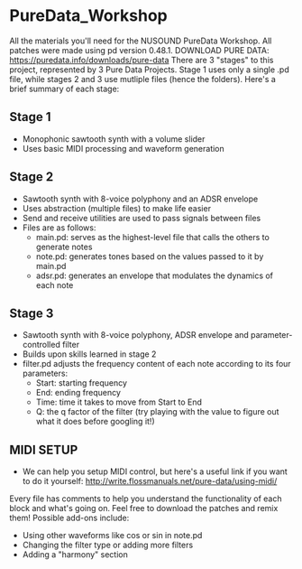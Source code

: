 # PureData_Workshop
All the materials you'll need for the NUSOUND PureData Workshop.
All patches were made using pd version 0.48.1.
DOWNLOAD PURE DATA: https://puredata.info/downloads/pure-data
There are 3 "stages" to this project, represented by 3 Pure Data Projects.
Stage 1 uses only a single .pd file, while stages 2 and 3 use mutliple files (hence the folders).
Here's a brief summary of each stage:

## Stage 1
* Monophonic sawtooth synth with a volume slider
* Uses basic MIDI processing and waveform generation

## Stage 2
* Sawtooth synth with 8-voice polyphony and an ADSR envelope
* Uses abstraction (multiple files) to make life easier
* Send and receive utilities are used to pass signals between files
* Files are as follows:
	* main.pd: serves as the highest-level file that calls the others to generate notes
	* note.pd: generates tones based on the values passed to it by main.pd
	* adsr.pd: generates an envelope that modulates the dynamics of each note
## Stage 3
* Sawtooth synth with 8-voice polyphony, ADSR envelope and parameter-controlled filter
* Builds upon skills learned in stage 2
* filter.pd adjusts the frequency content of each note according to its four parameters:
	* Start: starting frequency
	* End: ending frequency
	* Time: time it takes to move from Start to End
	* Q: the q factor of the filter (try playing with the value to figure out what it does before googling it!)

## MIDI SETUP
* We can help you setup MIDI control, but here's a useful link if you want to do it yourself:
http://write.flossmanuals.net/pure-data/using-midi/

Every file has comments to help you understand the functionality of each block and what's going on.
Feel free to download the patches and remix them!
Possible add-ons include:
* Using other waveforms like cos or sin in note.pd
* Changing the filter type or adding more filters
* Adding a "harmony" section 
